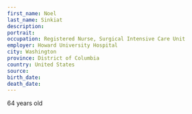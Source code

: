 ```yaml
---
first_name: Noel
last_name: Sinkiat
description: 
portrait: 
occupation: Registered Nurse, Surgical Intensive Care Unit
employer: Howard University Hospital
city: Washington
province: District of Columbia
country: United States
source: 
birth_date: 
death_date: 
---
```


64 years old

<a href="https://www.washingtonpost.com/"></a>